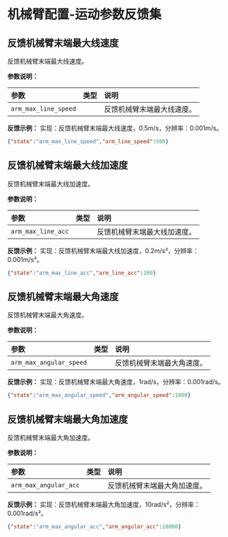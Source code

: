 # 机械臂配置-运动参数反馈集

## 反馈机械臂末端最大线速度

反馈机械臂末端最大线速度。

**参数说明：**

| 参数                 | 类型 | 说明                       |
| :------------------- | :--- | :------------------------- |
| `arm_max_line_speed` |      | 反馈机械臂末端最大线速度。 |

**反馈示例：**
实现：反馈机械臂末端最大线速度，0.5m/s，分辨率：0.001m/s。

```json
{"state":"arm_max_line_speed","arm_line_speed":500}
```

## 反馈机械臂末端最大线加速度

反馈机械臂末端最大线加速度。

**参数说明：**

| 参数               | 类型 | 说明                         |
| :----------------- | :--- | :--------------------------- |
| `arm_max_line_acc` |      | 反馈机械臂末端最大线加速度。 |

**反馈示例：**
实现：反馈机械臂末端最大线加速度，0.2m/s²，分辨率：0.001m/s²。

```json
{"state":"arm_max_line_acc","arm_line_acc":200}
```

## 反馈机械臂末端最大角速度

反馈机械臂末端最大角速度。

**参数说明：**

| 参数                    | 类型 | 说明                       |
| :---------------------- | :--- | :------------------------- |
| `arm_max_angular_speed` |      | 反馈机械臂末端最大角速度。 |

**反馈示例：**
实现：反馈机械臂末端最大角速度，1rad/s，分辨率：0.001rad/s。

```json
{"state":"arm_max_angular_speed","arm_angular_speed":1000}
```

## 反馈机械臂末端最大角加速度

反馈机械臂末端最大角加速度。

**参数说明：**

| 参数                  | 类型 | 说明                         |
| :-------------------- | :--- | :--------------------------- |
| `arm_max_angular_acc` |      | 反馈机械臂末端最大角加速度。 |

**反馈示例：**
实现：反馈机械臂末端最大角加速度，10rad/s²，分辨率：0.001rad/s²。

```json
{"state":"arm_max_angular_acc","arm_angular_acc":10000}
```

